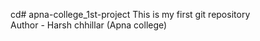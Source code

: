 cd# apna-college_1st-project
This is my first git repository
<br/>
Author - Harsh chhillar (Apna college)

